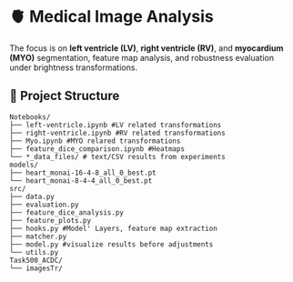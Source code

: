 # 🫀 Medical Image Analysis
The focus is on **left ventricle (LV)**, **right ventricle (RV)**, and **myocardium (MYO)** segmentation, feature map analysis, and robustness evaluation under brightness transformations.
## 📂 Project Structure
```text
Notebooks/
├── left-ventricle.ipynb #LV related transformations
├── right-ventricle.ipynb #RV related transformations
├── Myo.ipynb #MYO relared transformations
├── feature_dice_comparison.ipynb #Heatmaps
└── *_data_files/ # text/CSV results from experiments
models/
├── heart_monai-16-4-8_all_0_best.pt
└── heart_monai-8-4-4_all_0_best.pt
src/
├── data.py
├── evaluation.py
├── feature_dice_analysis.py
├── feature_plots.py
├── hooks.py #Model' Layers, feature map extraction
├── matcher.py
├── model.py #visualize results before adjustments
└── utils.py
Task500_ACDC/
└── imagesTr/ 
```
